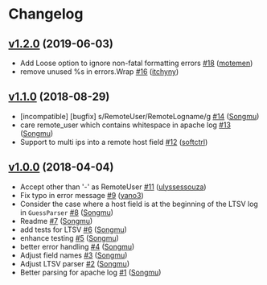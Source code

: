 # Changelog

## [v1.2.0](https://github.com/Songmu/axslogparser/compare/v1.1.0...v1.2.0) (2019-06-03)

* Add Loose option to ignore non-fatal formatting errors [#18](https://github.com/Songmu/axslogparser/pull/18) ([motemen](https://github.com/motemen))
* remove unused %s in errors.Wrap [#16](https://github.com/Songmu/axslogparser/pull/16) ([itchyny](https://github.com/itchyny))

## [v1.1.0](https://github.com/Songmu/axslogparser/compare/v1.0.0...v1.1.0) (2018-08-29)

* [incompatible] [bugfix] s/RemoteUser/RemoteLogname/g [#14](https://github.com/Songmu/axslogparser/pull/14) ([Songmu](https://github.com/Songmu))
* care remote_user which contains whitespace in apache log [#13](https://github.com/Songmu/axslogparser/pull/13) ([Songmu](https://github.com/Songmu))
* Support to multi ips into a remote host field [#12](https://github.com/Songmu/axslogparser/pull/12) ([softctrl](https://github.com/softctrl))

## [v1.0.0](https://github.com/Songmu/axslogparser/compare/5cfe5b4ad944...v1.0.0) (2018-04-04)

* Accept other than '-' as RemoteUser [#11](https://github.com/Songmu/axslogparser/pull/11) ([ulyssessouza](https://github.com/ulyssessouza))
* Fix typo in error message [#9](https://github.com/Songmu/axslogparser/pull/9) ([yano3](https://github.com/yano3))
* Consider the case where a host field is at the beginning of the LTSV log in `GuessParser` [#8](https://github.com/Songmu/axslogparser/pull/8) ([Songmu](https://github.com/Songmu))
* Readme [#7](https://github.com/Songmu/axslogparser/pull/7) ([Songmu](https://github.com/Songmu))
* add tests for LTSV [#6](https://github.com/Songmu/axslogparser/pull/6) ([Songmu](https://github.com/Songmu))
* enhance testing [#5](https://github.com/Songmu/axslogparser/pull/5) ([Songmu](https://github.com/Songmu))
* better error handling [#4](https://github.com/Songmu/axslogparser/pull/4) ([Songmu](https://github.com/Songmu))
* Adjust field names [#3](https://github.com/Songmu/axslogparser/pull/3) ([Songmu](https://github.com/Songmu))
* Adjust LTSV parser [#2](https://github.com/Songmu/axslogparser/pull/2) ([Songmu](https://github.com/Songmu))
* Better parsing for apache log [#1](https://github.com/Songmu/axslogparser/pull/1) ([Songmu](https://github.com/Songmu))
